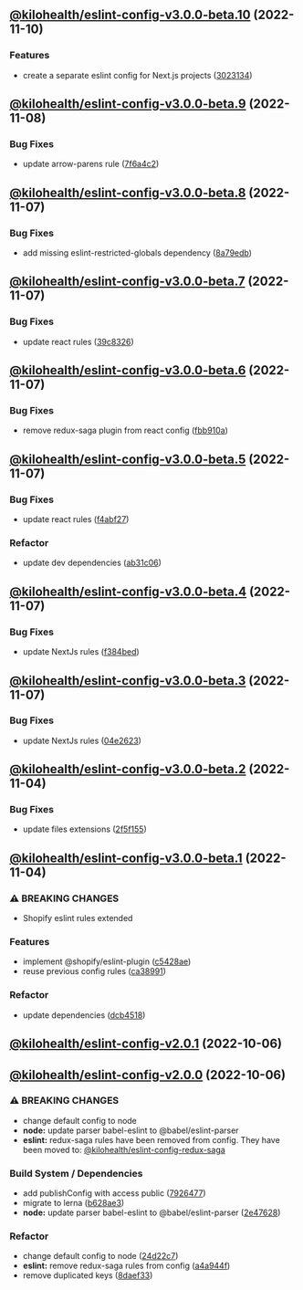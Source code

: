 ## [@kilohealth/eslint-config-v3.0.0-beta.10](https://github.com/kilohealth/eslint-config/compare/@kilohealth/eslint-config-v3.0.0-beta.9...@kilohealth/eslint-config-v3.0.0-beta.10) (2022-11-10)

### Features

- create a separate eslint config for Next.js projects ([3023134](https://github.com/kilohealth/eslint-config/commit/3023134e0844f9556a2821c9735edc4e9d2ba105))

## [@kilohealth/eslint-config-v3.0.0-beta.9](https://github.com/kilohealth/eslint-config/compare/@kilohealth/eslint-config-v3.0.0-beta.8...@kilohealth/eslint-config-v3.0.0-beta.9) (2022-11-08)

### Bug Fixes

- update arrow-parens rule ([7f6a4c2](https://github.com/kilohealth/eslint-config/commit/7f6a4c2b56be343ceb4523402235d41a45a34d79))

## [@kilohealth/eslint-config-v3.0.0-beta.8](https://github.com/kilohealth/eslint-config/compare/@kilohealth/eslint-config-v3.0.0-beta.7...@kilohealth/eslint-config-v3.0.0-beta.8) (2022-11-07)

### Bug Fixes

- add missing eslint-restricted-globals dependency ([8a79edb](https://github.com/kilohealth/eslint-config/commit/8a79edb05261df9ffa8edc798d1c739ac900dde7))

## [@kilohealth/eslint-config-v3.0.0-beta.7](https://github.com/kilohealth/eslint-config/compare/@kilohealth/eslint-config-v3.0.0-beta.6...@kilohealth/eslint-config-v3.0.0-beta.7) (2022-11-07)

### Bug Fixes

- update react rules ([39c8326](https://github.com/kilohealth/eslint-config/commit/39c83269b88e20785f2b4080df5df14acb75d632))

## [@kilohealth/eslint-config-v3.0.0-beta.6](https://github.com/kilohealth/eslint-config/compare/@kilohealth/eslint-config-v3.0.0-beta.5...@kilohealth/eslint-config-v3.0.0-beta.6) (2022-11-07)

### Bug Fixes

- remove redux-saga plugin from react config ([fbb910a](https://github.com/kilohealth/eslint-config/commit/fbb910a3c36afc607a1d9d3660c4c98528bec687))

## [@kilohealth/eslint-config-v3.0.0-beta.5](https://github.com/kilohealth/eslint-config/compare/@kilohealth/eslint-config-v3.0.0-beta.4...@kilohealth/eslint-config-v3.0.0-beta.5) (2022-11-07)

### Bug Fixes

- update react rules ([f4abf27](https://github.com/kilohealth/eslint-config/commit/f4abf276f5444206856348d40e82b4da78272e5f))

### Refactor

- update dev dependencies ([ab31c06](https://github.com/kilohealth/eslint-config/commit/ab31c0680952bdbae6db9bb6d6c182a69a1b4ea3))

## [@kilohealth/eslint-config-v3.0.0-beta.4](https://github.com/kilohealth/eslint-config/compare/@kilohealth/eslint-config-v3.0.0-beta.3...@kilohealth/eslint-config-v3.0.0-beta.4) (2022-11-07)

### Bug Fixes

- update NextJs rules ([f384bed](https://github.com/kilohealth/eslint-config/commit/f384bedb7e36f46fc36becb02e38fdf790ecf3c0))

## [@kilohealth/eslint-config-v3.0.0-beta.3](https://github.com/kilohealth/eslint-config/compare/@kilohealth/eslint-config-v3.0.0-beta.2...@kilohealth/eslint-config-v3.0.0-beta.3) (2022-11-07)

### Bug Fixes

- update NextJs rules ([04e2623](https://github.com/kilohealth/eslint-config/commit/04e26238442eb8d9899675e2969b7e16a208fe06))

## [@kilohealth/eslint-config-v3.0.0-beta.2](https://github.com/kilohealth/eslint-config/compare/@kilohealth/eslint-config-v3.0.0-beta.1...@kilohealth/eslint-config-v3.0.0-beta.2) (2022-11-04)

### Bug Fixes

- update files extensions ([2f5f155](https://github.com/kilohealth/eslint-config/commit/2f5f155cf152de3a0283dea2d058ec02b52b9dd6))

## [@kilohealth/eslint-config-v3.0.0-beta.1](https://github.com/kilohealth/eslint-config/compare/@kilohealth/eslint-config-v2.0.1...@kilohealth/eslint-config-v3.0.0-beta.1) (2022-11-04)

### ⚠ BREAKING CHANGES

- Shopify eslint rules extended

### Features

- implement @shopify/eslint-plugin ([c5428ae](https://github.com/kilohealth/eslint-config/commit/c5428ae5719dde1b4170a5761acaec4af687111b))
- reuse previous config rules ([ca38991](https://github.com/kilohealth/eslint-config/commit/ca3899137260c1995d6b74f94779793d69a2398e))

### Refactor

- update dependencies ([dcb4518](https://github.com/kilohealth/eslint-config/commit/dcb451861cb310e20c1710670dea1a0809406b60))

## [@kilohealth/eslint-config-v2.0.1](https://github.com/kilohealth/eslint-config/compare/@kilohealth/eslint-config-v2.0.0...@kilohealth/eslint-config-v2.0.1) (2022-10-06)

## [@kilohealth/eslint-config-v2.0.0](https://github.com/kilohealth/eslint-config/compare/@kilohealth/eslint-config-v1.0.1...@kilohealth/eslint-config-v2.0.0) (2022-10-06)

### ⚠ BREAKING CHANGES

- change default config to node
- **node:** update parser babel-eslint to @babel/eslint-parser
- **eslint:** redux-saga rules have been removed from config.
  They have been moved to:
  [@kilohealth/eslint-config-redux-saga](https://npm.im/@kilohealth/eslint-config-redux-saga)

### Build System / Dependencies

- add publishConfig with access public ([7926477](https://github.com/kilohealth/eslint-config/commit/7926477ebf8df2d2079c65767864828c1671646d))
- migrate to lerna ([b628ae3](https://github.com/kilohealth/eslint-config/commit/b628ae3dae56d558454946662ab0d8325b097927))
- **node:** update parser babel-eslint to @babel/eslint-parser ([2e47628](https://github.com/kilohealth/eslint-config/commit/2e476281f8bbf903914b38a9602e7ea2e81a8eb0))

### Refactor

- change default config to node ([24d22c7](https://github.com/kilohealth/eslint-config/commit/24d22c73632a43877b477e3c76f29639a1c410b5))
- **eslint:** remove redux-saga rules from config ([a4a944f](https://github.com/kilohealth/eslint-config/commit/a4a944ffa92a8a58ff5e551e1e6bbd0087df03ce))
- remove duplicated keys ([8daef33](https://github.com/kilohealth/eslint-config/commit/8daef33956a49f23d9ef2cfddbeb87677b51d4ad))
